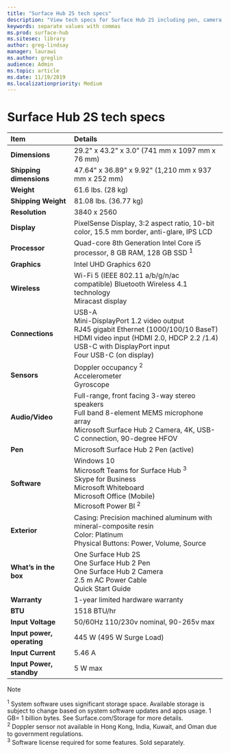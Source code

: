 ```yaml
---
title: "Surface Hub 2S tech specs"
description: "View tech specs for Surface Hub 2S including pen, camera, and optional mobile battery specifications."
keywords: separate values with commas
ms.prod: surface-hub
ms.sitesec: library
author: greg-lindsay
manager: laurawi
ms.author: greglin
audience: Admin
ms.topic: article
ms.date: 11/19/2019
ms.localizationpriority: Medium
---
```


# Surface Hub 2S tech specs

|**Item**|**Details**|
|:------ |:--------- |
|**Dimensions**| 29.2" x 43.2" x 3.0” (741 mm x 1097 mm x 76 mm) |
|**Shipping dimensions**| 47.64" x 36.89" x 9.92" (1,210 mm x 937 mm x 252 mm)|
|**Weight**| 61.6 lbs. (28 kg) |
|**Shipping Weight**| 81.08 lbs. (36.77 kg) |
|**Resolution**| 3840 x 2560 |
|**Display**| PixelSense Display, 3:2 aspect ratio, 10-bit color, 15.5 mm border, anti-glare, IPS LCD |
|**Processor**| Quad-core 8th Generation Intel Core i5 processor, 8 GB RAM, 128 GB SSD <sup>1</sup> |
|**Graphics**| Intel UHD Graphics 620 |
|**Wireless**| Wi-Fi 5 (IEEE 802.11 a/b/g/n/ac compatible) Bluetooth Wireless 4.1 technology <br> Miracast display |
|**Connections**| USB-A <br> Mini-DisplayPort 1.2 video output <br> RJ45 gigabit Ethernet (1000/100/10 BaseT) <br> HDMI video input (HDMI 2.0, HDCP 2.2 /1.4) <br> USB-C with DisplayPort input <br> Four USB-C (on display) |
|**Sensors**| Doppler occupancy <sup>2</sup> <br> Accelerometer <br> Gyroscope |
|**Audio/Video**| Full-range, front facing 3-way stereo speakers <br> Full band 8-element MEMS microphone array <br> Microsoft Surface Hub 2 Camera, 4K, USB-C connection, 90-degree HFOV |
|**Pen**| Microsoft Surface Hub 2 Pen (active) |
|**Software**| Windows 10 <br> Microsoft Teams for Surface Hub <sup>3</sup> <br> Skype for Business <br> Microsoft Whiteboard <br> Microsoft Office (Mobile) <br> Microsoft Power BI <sup>2</sup> |
|**Exterior**| Casing: Precision machined aluminum with mineral-composite resin <br> Color: Platinum <br> Physical Buttons: Power, Volume, Source |
|**What’s in the box**| One Surface Hub 2S <br> One Surface Hub 2 Pen  <br> One Surface Hub 2 Camera <br> 2.5 m AC Power Cable <br> Quick Start Guide |
|**Warranty**| 1-year limited hardware warranty |
|**BTU**| 1518 BTU/hr |
|**Input Voltage**| 50/60Hz 110/230v nominal, 90-265v max |
|**Input power, operating**| 445 W (495 W Surge Load) |
|**Input Current**| 5.46 A |
|**Input Power, standby**| 5 W max  |

> [!NOTE]
> <sup>1</sup> System software uses significant storage space. Available storage is subject to change based on system software updates and apps usage. 1 GB= 1 billion bytes. See Surface.com/Storage for more details. <br> <sup>2</sup> Doppler sensor not available in Hong Kong, India, Kuwait, and Oman  due to government regulations.
<br> <sup>3</sup> Software license required for some features. Sold separately.<br> 
